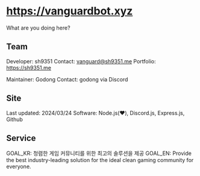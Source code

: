 # https://vanguardbot.xyz
What are you doing here?

## Team
Developer: sh9351
Contact: vanguard@sh9351.me
Portfolio: https://sh9351.me

Maintainer: Godong
Contact: godong via Discord

## Site
Last updated: 2024/03/24
Software: Node.js(❤️), Discord.js, Express.js, Github

## Service
GOAL_KR: 청렴한 게임 커뮤니티를 위한 최고의 솔루션을 제공
GOAL_EN: Provide the best industry-leading solution for the ideal clean gaming community for everyone.